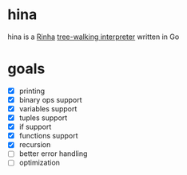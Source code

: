 # hina
hina is a [Rinha](https://github.com/aripiprazole/rinha-de-compiler) [tree-walking interpreter](https://en.wikipedia.org/wiki/Interpreter_(computing)#Abstract_syntax_tree_interpreters) written in Go

# goals
- [x] printing
- [x] binary ops support
- [x] variables support
- [x] tuples support
- [x] if support
- [x] functions support
- [x] recursion
- [ ] better error handling 
- [ ] optimization